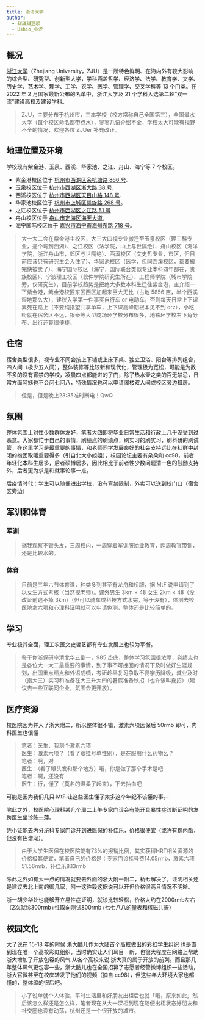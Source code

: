 ```yaml
---
title: 浙江大学
author:
  - 甜甜甜豆浆
  - Ushio_小汐
---
```


## 概况

[浙江大学](https://www.zju.edu.cn)（Zhejiang University，ZJU）是一所特色鲜明、在海内外有较大影响的综合型、研究型、创新型大学，学科涵盖哲学、经济学、法学、教育学、文学、历史学、艺术学、理学、工学、农学、医学、管理学、交叉学科等 13 个门类。在 2022 年 2 月国家最新公布的名单中，浙江大学及 21 个学科入选第二轮“双一流”建设高校及建设学科。

> ZJU，主要分布于杭州市，三本学校（校方常称自己全国第三），全国最水大学（每个校区命名都带点水），寥寥几语介绍不全，学校太大可能有视野不全的情况，欢迎各位 ZJUer 补充改正。

## 地理位置及环境

学校现有紫金港、玉泉、西溪、华家池、之江、舟山、海宁等 7 个校区。

- 紫金港校区位于 [杭州市西湖区余杭塘路 866 号](https://amap.com/place/B0FFF5UEF2).
- 玉泉校区位于 [杭州市西湖区浙大路 38 号](https://amap.com/place/B023B02GYJ).
- 西溪校区位于 [杭州市西湖区天目山路 148 号](https://amap.com/place/B0FFF5UGK4).
- 华家池校区位于 [杭州市上城区凯旋路 268 号](https://amap.com/place/B0FFF647JI)。
- 之江校区位于 [杭州市西湖区之江路 51 号](https://amap.com/place/B0FFFDSZKV)
- 舟山校区位于 [舟山市定海区海天大道](https://amap.com/place/B024464ZQI)。
- 海宁国际校区位于 [嘉兴市海宁市海州东路 718 号](https://amap.com/place/B0FFGKMBM1)。

>大一大二会在紫金港主校区，大三大四视专业搬迁至玉泉校区（理工科专业，遛个弯到西湖）、之江校区（法学院，山上与世隔绝）、舟山校区（海洋学院，浙江舟山市，郊区与世隔绝）、西溪校区（文史哲专业，市区，但目前应该只有研究生会入住了）、华家池校区（医学，但同西溪校区，都要搬完快被卖了）、海宁国际校区（海宁，国际联合类似专业本科四年都在，贵族校区）、宁波理工校区（软件学院研究生所在）、工程师学院（城市学院旁，仅研究生），目前学校趋势是把绝大多数本科生迁往紫金港，主介绍一下紫金港，紫金港校区东区西区加起来巨大无比（占地 5856 亩，半个西溪湿地那么大），建议入学第一件事买自行车 or 电动车，否则每天日常上下课累死在路上（不要纯指望共享单车，上下课高峰期根本见不到 orz），小吃街就在宿舍区不远，银泰等大型商场环学校分布很多，地铁环学校右下角分布，出行还算很便捷。

## 住宿

宿舍类型很多，视专业不同会按上下铺或上床下桌、独立卫浴、阳台等排列组合，四人间（极少五人间），整体装修等比较新和现代化，管理极为宽松，可能是为数不多的没有宵禁的学校，凌晨四点都能进的了门，除了热水壶之类的百无禁忌，日常方面阿姨也不会问七问八，特殊情况也可以申请阁楼双人间或校区旁边租房。

> 但是，但是晚上23:35准时断电！QwQ

## 氛围

整体氛围上对性少数群体友好，笔者大四即将毕业日常生活和行政上几乎没受到过恶意。大家都忙于自己的事情，刷绩点的刷绩点，刷实习的刷实习，刷科研的刷试管，在这里学习是最重要的事情，和老师同学发展良好的社会支持远比在社群中封闭的抱团取暖重要得多（引自北大小姐姐），校园论坛主要有朵朵和 cc98，前者年轻化本科生居多，后者硕博居多，因此相比于前者性少数问题清一色的鼓励支持外，后者更为求是和就事论事一点。

后疫情时代：学生可以随便进出学校，没有宵禁限制，外卖可以送到校门口（宿舍区旁边）
## 军训和体育

### 军训

>据我观察不管头发，三周校内，一周穿着军训服始业教育，两周教官带训，还是比较水的。

### 体育

>目前是三年六节体育课，种类多到甚至有龙舟和桥牌，据 MtF 说申请到了以女生方式考核（当然视老师）。课外男生 3km × 48 女生 2km × 48（没改证前逃不掉 3km）（但可以骑车或科技方式水完，等于没有），体测去校医院拿六项和心理科证明就可以申请免测，整体还是比较简单的。

## 学习

专业极其全面，理工农医文史哲艺都有专业发展上也较为平衡。

> 鉴于你浙保研率清北华五倒一，985 垫底，整体学习氛围很浓厚，卷绩点也是各位大一大二最重要的事情，到了事不可挽回的情况下及时做好生涯规划，出国重点绩点和外语成绩，考研趁早复习争取不要学历降级，就业及时（指大三）实习和准备在大三升大四的暑假准备秋招（也许该叫夏招）（建议去一些互联网企业，氛围会更开放）。

## 医疗资源

校医院因为并入了浙大附二，所以整体很不错，激素六项医保后 50rmb 即可，内科医生也很懂

   >笔者：医生，我测个激素六项 \
   >医生：激素六项？（看了眼挂号单性别），是在服用什么药物么？ \
   >笔者：啊，对 \
   >医生：（看了眼头发和那个地方）哦，你是做了那个手术是吧 \
   >笔者：啊，还没有 \
   >医生：行，懂了（莫名的温柔了起来），下去抽血吧

~~可能是因为我们几只 MtF 让这些医生懂了太多这个年纪不该懂的事。~~

除此之外，校医院心理科某几个周二上午专家门诊会有能开具易性症诊断证明的友跨医生坐诊[陈一萍](https://mtf.wiki/zh-cn/docs/psyco/zhejiang/sahzu/)。

凭小证能去内分泌科专家门诊开到进医保的补佳乐，价格很便宜（或许有螺内酯，但没有色谱龙）。

> 由于大学生医保在校医院能有73%的报销比例，其实获得HRT相关资源的价格极其便宜，笔者自己的价格是：专家门诊挂号费14.05rmb，激素六项51.56rmb，补佳乐8.13rmb

除此之外如有大一点的情况就要去外面的浙大附一附二，杭七解决了，证明相关还是建议去北上南的御几家，附一这许毅这据说可以开但价格很高且情况不明晰。

浙一胡少华处也能够开立易性症证明，就诊比较轻松，价格大约在2000rmb左右（2次就诊300rmb+性取向测试800rmb+七七八八的量表和核磁共振）
## 校园文化

大了说在 15-18 年的时候 浙大酷儿作为大陆首个高校做出的彩虹学生组织 也是直到现在唯一个高校彩虹组织，当时确实让人们耳目一新，也很大程度在网络上帮助浙大增加了开放包容的风气 从各个高校来说 浙大真的属于开放的前列。而且那几年整体风气更包容一些，浙大酷儿也在全国招募了志愿者经营微博组织一些活动，浙大官微甚至在校庆转发了他们的视频（摘自 cc98），但这些年大环境大家也都懂的，整体缩的很后吧。

>小了说单就个人体验，平时生活里和好朋友出柜后也就「哦，原来如此」然后该怎么样还是怎么样，笔者现在从大一深柜到现在随便出柜状态好朋友和社交圈也没有动荡，杭州还是一个很开放的城市。
